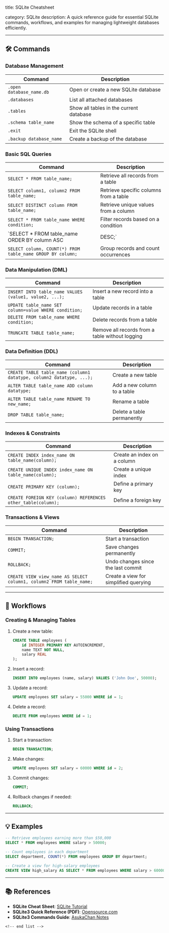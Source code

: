 title: SQLite Cheatsheet

category: SQLite
description: A quick reference guide for essential SQLite commands, workflows, and examples for managing lightweight databases efficiently.

---

## 🛠️ Commands

### **Database Management**

| Command                    | Description                             |
| -------------------------- | --------------------------------------- |
| `.open database_name.db` | Open or create a new SQLite database    |
| `.databases`             | List all attached databases             |
| `.tables`                | Show all tables in the current database |
| `.schema table_name`     | Show the schema of a specific table     |
| `.exit`                  | Exit the SQLite shell                   |
| `.backup database_name`  | Create a backup of the database         |

### **Basic SQL Queries**

| Command                                                      | Description                            |
| ------------------------------------------------------------ | -------------------------------------- |
| `SELECT * FROM table_name;`                                | Retrieve all records from a table      |
| `SELECT column1, column2 FROM table_name;`                 | Retrieve specific columns from a table |
| `SELECT DISTINCT column FROM table_name;`                  | Retrieve unique values from a column   |
| `SELECT * FROM table_name WHERE condition;`                | Filter records based on a condition    |
| `SELECT * FROM table_name ORDER BY column ASC                | DESC;`                                 |
| `SELECT column, COUNT(*) FROM table_name GROUP BY column;` | Group records and count occurrences    |

### **Data Manipulation (DML)**

| Command                                                  | Description                                     |
| -------------------------------------------------------- | ----------------------------------------------- |
| `INSERT INTO table_name VALUES (value1, value2, ...);` | Insert a new record into a table                |
| `UPDATE table_name SET column=value WHERE condition;`  | Update records in a table                       |
| `DELETE FROM table_name WHERE condition;`              | Delete records from a table                     |
| `TRUNCATE TABLE table_name;`                           | Remove all records from a table without logging |

### **Data Definition (DDL)**

| Command                                                                | Description                 |
| ---------------------------------------------------------------------- | --------------------------- |
| `CREATE TABLE table_name (column1 datatype, column2 datatype, ...);` | Create a new table          |
| `ALTER TABLE table_name ADD column datatype;`                        | Add a new column to a table |
| `ALTER TABLE table_name RENAME TO new_name;`                         | Rename a table              |
| `DROP TABLE table_name;`                                             | Delete a table permanently  |

### **Indexes & Constraints**

| Command                                                         | Description                 |
| --------------------------------------------------------------- | --------------------------- |
| `CREATE INDEX index_name ON table_name(column);`              | Create an index on a column |
| `CREATE UNIQUE INDEX index_name ON table_name(column);`       | Create a unique index       |
| `CREATE PRIMARY KEY (column);`                                | Define a primary key        |
| `CREATE FOREIGN KEY (column) REFERENCES other_table(column);` | Define a foreign key        |

### **Transactions & Views**

| Command                                                               | Description                           |
| --------------------------------------------------------------------- | ------------------------------------- |
| `BEGIN TRANSACTION;`                                                | Start a transaction                   |
| `COMMIT;`                                                           | Save changes permanently              |
| `ROLLBACK;`                                                         | Undo changes since the last commit    |
| `CREATE VIEW view_name AS SELECT column1, column2 FROM table_name;` | Create a view for simplified querying |

---

## 🔄 Workflows

### **Creating & Managing Tables**

1. Create a new table:
   ```sql
   CREATE TABLE employees (
       id INTEGER PRIMARY KEY AUTOINCREMENT,
       name TEXT NOT NULL,
       salary REAL
   );
   ```
2. Insert a record:
   ```sql
   INSERT INTO employees (name, salary) VALUES ('John Doe', 50000);
   ```
3. Update a record:
   ```sql
   UPDATE employees SET salary = 55000 WHERE id = 1;
   ```
4. Delete a record:
   ```sql
   DELETE FROM employees WHERE id = 1;
   ```

### **Using Transactions**

1. Start a transaction:
   ```sql
   BEGIN TRANSACTION;
   ```
2. Make changes:
   ```sql
   UPDATE employees SET salary = 60000 WHERE id = 2;
   ```
3. Commit changes:
   ```sql
   COMMIT;
   ```
4. Rollback changes if needed:
   ```sql
   ROLLBACK;
   ```

---

## 💡 Examples

```sql
-- Retrieve employees earning more than $50,000
SELECT * FROM employees WHERE salary > 50000;

-- Count employees in each department
SELECT department, COUNT(*) FROM employees GROUP BY department;

-- Create a view for high-salary employees
CREATE VIEW high_salary AS SELECT * FROM employees WHERE salary > 60000;
```

---

## 📚 References

- **SQLite Cheat Sheet**: [SQLite Tutorial](https://www.sqlitetutorial.net/sqlite-cheat-sheet/)
- **SQLite3 Quick Reference (PDF)**: [Opensource.com](https://opensource.com/sites/default/files/gated-content/cheat_sheet_sqlite_0.pdf)
- **SQLite3 Commands Guide**: [AsukaChan Notes](https://asukachan.com/notes/dir/Linux-Notes/Database/sqlite3-cheatsheet)

```
<!-- end list -->
```
